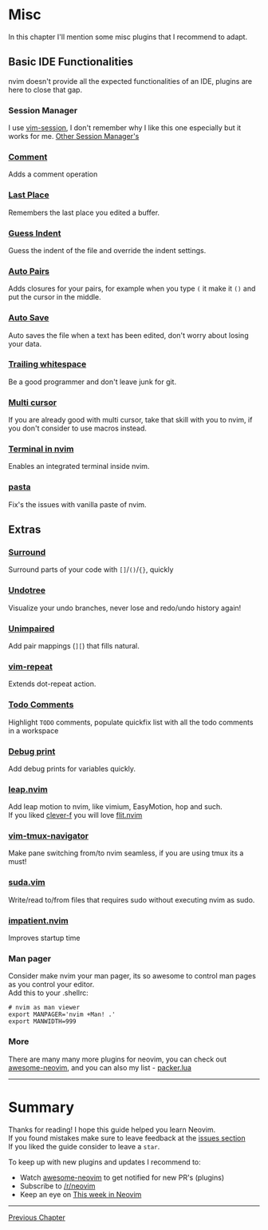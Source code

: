 # Misc
In this chapter I'll mention some misc plugins that I recommend to adapt.

## Basic IDE Functionalities
nvim doesn't provide all the expected functionalities of an IDE, plugins are here to close that gap.

### Session Manager
I use [vim-session](https://github.com/xolox/vim-session), I don't remember why I like this one especially but it works for me.
[Other Session Manager's](https://github.com/rockerBOO/awesome-neovim#session)

### [Comment](https://github.com/numToStr/Comment.nvim)
Adds a comment operation

### [Last Place](https://github.com/ethanholz/nvim-lastplace)
Remembers the last place you edited a buffer.

### [Guess Indent](https://github.com/NMAC427/guess-indent.nvim)
Guess the indent of the file and override the indent settings.

### [Auto Pairs](https://github.com/windwp/nvim-autopairs)
Adds closures for your pairs, for example when you type `(` it make it `()` and put the cursor in the middle.

### [Auto Save](https://github.com/Pocco81/auto-save.nvim)
Auto saves the file when a text has been edited, don't worry about losing your data.

### [Trailing whitespace](https://github.com/ntpeters/vim-better-whitespace)
Be a good programmer and don't leave junk for git.

### [Multi cursor](https://github.com/mg979/vim-visual-multi)
If you are already good with multi cursor, take that skill with you to nvim, if you don't consider to use macros instead.

### [Terminal in nvim](https://github.com/akinsho/toggleterm.nvim)
Enables an integrated terminal inside nvim.

### [pasta](https://github.com/hrsh7th/nvim-pasta)
Fix's the issues with vanilla paste of nvim.

## Extras

### [Surround](https://github.com/kylechui/nvim-surround)
Surround parts of your code with `[]`/`()`/`{}`, quickly

### [Undotree](https://github.com/mbbill/undotree)
Visualize your undo branches, never lose and redo/undo history again!

### [Unimpaired](https://github.com/tpope/vim-unimpaired)
Add pair mappings (`][`) that fills natural.

### [vim-repeat](https://github.com/tpope/vim-repeat)
Extends dot-repeat action.

### [Todo Comments](https://github.com/folke/todo-comments.nvim)
Highlight `TODO` comments, populate quickfix list with all the todo comments in a workspace

### [Debug print](https://github.com/andrewferrier/debugprint.nvim)
Add debug prints for variables quickly.

### [leap.nvim](https://github.com/ggandor/leap.nvim)
Add leap motion to nvim, like vimium, EasyMotion, hop and such. \
If you liked [clever-f](https://github.com/rhysd/clever-f.vim) you will love [flit.nvim](https://github.com/ggandor/flit.nvim)

### [vim-tmux-navigator](https://github.com/christoomey/vim-tmux-navigator)
Make pane switching from/to nvim seamless, if you are using tmux its a must!

### [suda.vim](https://github.com/lambdalisue/suda.vim)
Write/read to/from files that requires sudo without executing nvim as sudo.

### [impatient.nvim](https://github.com/lewis6991/impatient.nvim)
Improves startup time

### Man pager
Consider make nvim your man pager, its so awesome to control man pages as you control your editor. \
Add this to your .shellrc:
```bashrc
# nvim as man viewer
export MANPAGER='nvim +Man! .'
export MANWIDTH=999
```

### More
There are many many more plugins for neovim, you can check out [awesome-neovim](https://github.com/rockerBOO/awesome-neovim), and you can also my list - [packer.lua](https://github.com/ofirgall/dotfiles/blob/master/editors/nvim/lua/plugins/packer.lua)

---

# Summary
Thanks for reading! I hope this guide helped you learn Neovim. \
If you found mistakes make sure to leave feedback at the [issues section](https://github.com/ofirgall/learn-nvim/issues) \
If you liked the guide consider to leave a `star`.

To keep up with new plugins and updates I recommend to:
* Watch [awesome-neovim](https://github.com/rockerBOO/awesome-neovim) to get notified for new PR's (plugins)
* Subscribe to [/r/neovim](https://www.reddit.com/r/neovim/)
* Keep an eye on [This week in Neovim](https://this-week-in-neovim.org/)

---

[Previous Chapter](./14-hydra.md)
